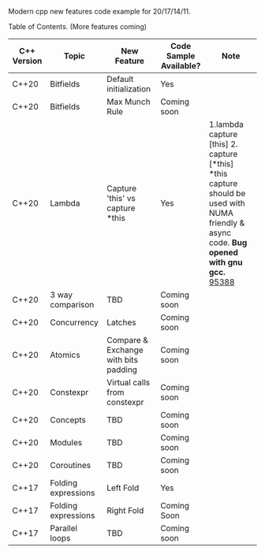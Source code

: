 Modern cpp new features code example for 20/17/14/11.

Table of Contents. (More features coming)

| C++ Version  | Topic | New Feature  | Code Sample Available? | Note |
| ------------- | ------------- | ------------- | ------------- | ------------- |
| C++20 | Bitfields | Default initialization | Yes |  |
| C++20 | Bitfields | Max Munch Rule | Coming soon |  |
| C++20 | Lambda | Capture 'this' vs capture \*this | Yes | 1.lambda capture [this] 2. capture [\*this] \*this capture should be used with NUMA friendly & async code. **Bug opened with gnu gcc.** [95388](https://gcc.gnu.org/bugzilla/show_bug.cgi?id=95388) |
| C++20 | 3 way comparison | TBD | Coming soon |  |
| C++20 | Concurrency | Latches | Coming soon |  |
| C++20 | Atomics | Compare & Exchange with bits padding | Coming soon |  |
| C++20 | Constexpr | Virtual calls from constexpr | Coming soon |  |
| C++20 | Concepts | TBD | Coming soon |  |
| C++20 | Modules | TBD | Coming soon |  |
| C++20 | Coroutines | TBD | Coming soon |  |
| C++17 | Folding expressions  | Left Fold | Yes |  |
| C++17 | Folding expressions  | Right Fold | Coming Soon |  |
| C++17 | Parallel loops | TBD | Coming soon |  |
